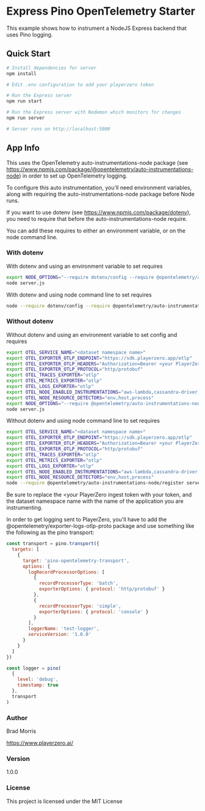 # Express Pino OpenTelemetry Starter



This example shows how to instrument a NodeJS Express backend that uses
Pino logging.

## Quick Start

``` bash
# Install dependencies for server
npm install

# Edit .env configuration to add your playerzero token

# Run the Express server
npm run start

# Run the Express server with Nodemon which monitors for changes
npm run server

# Server runs on http://localhost:5000
```

## App Info

This uses the OpenTelemetry auto-instrumentations-node package (see https://www.npmjs.com/package/@opentelemetry/auto-instrumentations-node) in order to
set up OpenTelemetry logging.

To configure this auto instrumentation, you'll need environment variables, along with requiring the 
auto-instrumentations-node package before Node runs.

If you want to use dotenv (see https://www.npmjs.com/package/dotenv), you need to require that before the
auto-instrumentations-node require.

You can add these requires to either an environment variable, or on the 
node command line.<br>

### With dotenv

With dotenv and using an environment variable to set requires

```bash
export NODE_OPTIONS="--require dotenv/config --require @opentelemetry/auto-instrumentations-node/register"
node server.js
````
With dotenv and using node command line to set requires

```bash
node --require dotenv/config --require @opentelemetry/auto-instrumentations-node/register server.js
```

### Without dotenv

Without dotenv and using an environment variable to set config and requires

```bash
export OTEL_SERVICE_NAME="<dataset namespace name>"
export OTEL_EXPORTER_OTLP_ENDPOINT="https://sdk.playerzero.app/otlp"
export OTEL_EXPORTER_OTLP_HEADERS="Authorization=Bearer <your PlayerZero ingest token>"
export OTEL_EXPORTER_OTLP_PROTOCOL="http/protobuf"
export OTEL_TRACES_EXPORTER="otlp"
export OTEL_METRICS_EXPORTER="otlp"
export OTEL_LOGS_EXPORTER="otlp"
export OTEL_NODE_ENABLED_INSTRUMENTATIONS="aws-lambda,cassandra-driver,dataloader,graphql,http,mongodb,mysql,mysql2,pg,pino,winston"
export OTEL_NODE_RESOURCE_DETECTORS="env,host,process"
export NODE_OPTIONS="--require @opentelemetry/auto-instrumentations-node/register"
node server.js
```
Without dotenv and using node command line to set requires

```bash
export OTEL_SERVICE_NAME="<dataset namespace name>"
export OTEL_EXPORTER_OTLP_ENDPOINT="https://sdk.playerzero.app/otlp"
export OTEL_EXPORTER_OTLP_HEADERS="Authorization=Bearer <your PlayerZero ingest token>"
export OTEL_EXPORTER_OTLP_PROTOCOL="http/protobuf"
export OTEL_TRACES_EXPORTER="otlp"
export OTEL_METRICS_EXPORTER="otlp"
export OTEL_LOGS_EXPORTER="otlp"
export OTEL_NODE_ENABLED_INSTRUMENTATIONS="aws-lambda,cassandra-driver,dataloader,graphql,http,mongodb,mysql,mysql2,pg,pino,winston"
export OTEL_NODE_RESOURCE_DETECTORS="env,host,process"
node --require @opentelemetry/auto-instrumentations-node/register server.js
```

Be sure to replace the <your PlayerZero ingest token with your token, and the
dataset namespace name with the name of the application you are instrumenting.

In order to get logging sent to PlayerZero, you'll have to add the @opentelemetry/exporter-logs-otlp-proto
package and use something like the following as the pino transport:

``` javascript
const transport = pino.transport({
  targets: [
    {
      target: 'pino-opentelemetry-transport',
      options: {
        logRecordProcessorOptions: [
          {
            recordProcessorType: 'batch',
            exporterOptions: { protocol: 'http/protobuf' }
          },
          {
            recordProcessorType: 'simple',
            exporterOptions: { protocol: 'console' }
          }
        ],
        loggerName: 'test-logger',
        serviceVersion: '1.0.0'
      }
    }
  ]
})

const logger = pino(
  {
    level: 'debug',
    timestamp: true
  },
  transport
)
```

### Author

Brad Morris

https://www.playerzero.ai/

### Version

1.0.0

### License

This project is licensed under the MIT License
